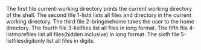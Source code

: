 The first file current-working directory prints the current working directory of the shell.
The second file 1-listit lists all files and directory in the current working directory.
The third file 2-bringmehome takes the user to the home directory.
The fourth file 3-listfiles list all files in long format.
The fifth file 4-listmorefiles list all files(hidden inclusive) in long format.
The sixth file 5-listfilesdigitonly list all files in digits.
